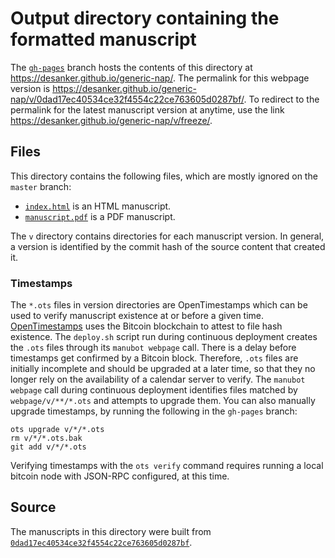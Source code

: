 # Output directory containing the formatted manuscript

The [`gh-pages`](https://github.com/desanker/generic-nap/tree/gh-pages) branch hosts the contents of this directory at <https://desanker.github.io/generic-nap/>.
The permalink for this webpage version is <https://desanker.github.io/generic-nap/v/0dad17ec40534ce32f4554c22ce763605d0287bf/>.
To redirect to the permalink for the latest manuscript version at anytime, use the link <https://desanker.github.io/generic-nap/v/freeze/>.

## Files

This directory contains the following files, which are mostly ignored on the `master` branch:

+ [`index.html`](index.html) is an HTML manuscript.
+ [`manuscript.pdf`](manuscript.pdf) is a PDF manuscript.

The `v` directory contains directories for each manuscript version.
In general, a version is identified by the commit hash of the source content that created it.

### Timestamps

The `*.ots` files in version directories are OpenTimestamps which can be used to verify manuscript existence at or before a given time.
[OpenTimestamps](https://opentimestamps.org/) uses the Bitcoin blockchain to attest to file hash existence.
The `deploy.sh` script run during continuous deployment creates the `.ots` files through its `manubot webpage` call.
There is a delay before timestamps get confirmed by a Bitcoin block.
Therefore, `.ots` files are initially incomplete and should be upgraded at a later time, so that they no longer rely on the availability of a calendar server to verify.
The `manubot webpage` call during continuous deployment identifies files matched by `webpage/v/**/*.ots` and attempts to upgrade them.
You can also manually upgrade timestamps, by running the following in the `gh-pages` branch:

```shell
ots upgrade v/*/*.ots
rm v/*/*.ots.bak
git add v/*/*.ots
```

Verifying timestamps with the `ots verify` command requires running a local bitcoin node with JSON-RPC configured, at this time.

## Source

The manuscripts in this directory were built from
[`0dad17ec40534ce32f4554c22ce763605d0287bf`](https://github.com/desanker/generic-nap/commit/0dad17ec40534ce32f4554c22ce763605d0287bf).

